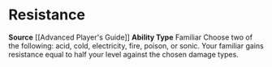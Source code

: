 ﻿---
ability_type: Familiar
actions: null
frequency: null
id: '32'
name: Resistance
rarity: Common
requirement: null
source: '[[DATABASE/source/Advanced Player''s Guide|Advanced Player''s Guide]]'
trait: null
type: Familiar Ability

---
# Resistance

**Source** [[Advanced Player's Guide]] 
**Ability Type** Familiar
Choose two of the following: acid, cold, electricity, fire, poison, or sonic. Your familiar gains resistance equal to half your level against the chosen damage types.